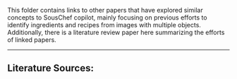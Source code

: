 This folder contains links to other papers that have explored similar concepts to SousChef copilot, mainly focusing on previous efforts to identify ingredients and recipes from images with multiple objects. 
Additionally, there is a literature review paper here summarizing the efforts of linked papers.

** **

## Literature Sources:

